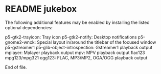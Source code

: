 README jukebox
==============

The following additional features may be enabled by installing the listed
optional dependencies:

p5-gtk2-trayicon:                            Tray icon
p5-gtk2-notify:                              Desktop notifications
p5-gnome2-wnck:                              Special layout in/around the
                                             titlebar of the focused window
p5-gstreamer1 p5-glib-object-introspection:  Gstreamer1 playback output
mplayer:                                     Mplayer playback output
mpv:                                         MPV playback output
flac123 mpg123/mpg321 ogg123:                FLAC, MP3/MP2, OGA/OGG playback
                                             output


End of file.
